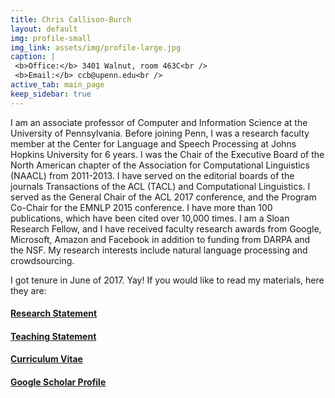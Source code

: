 ```yaml
---
title: Chris Callison-Burch
layout: default
img: profile-small
img_link: assets/img/profile-large.jpg
caption: |
 <b>Office:</b> 3401 Walnut, room 463C<br />
 <b>Email:</b> ccb@upenn.edu<br />
active_tab: main_page 
keep_sidebar: true 
---
```

I am an associate professor of Computer and Information Science at the University of Pennsylvania.  Before joining Penn, I was a research faculty member at the Center for Language and Speech Processing at Johns Hopkins University for 6 years. I was the Chair of the Executive Board of the North American chapter of the Association for Computational Linguistics (NAACL) from 2011-2013.  I have served on the editorial boards of the journals Transactions of the ACL (TACL) and Computational Linguistics.  I served as the General Chair of the ACL 2017 conference, and the Program Co-Chair for the EMNLP 2015 conference. I have more than 100 publications, which have been cited over 10,000 times.  I am a Sloan Research Fellow, and I have received faculty research awards from Google, Microsoft, Amazon and Facebook in addition to funding from DARPA and the NSF.  My research interests include natural language processing and crowdsourcing. 

I got tenure in June of 2017. Yay! If you would like to read my materials, here they are:
<h4><a href="research-statement.html" class="label label-success">Research Statement</a></h4>
<h4><a href="teaching-statement.html" class="label label-primary">Teaching Statement</a></h4>
<h4><a href="resume.html" class="label label-info">Curriculum Vitae</a></h4>
<h4><a href="https://scholar.google.com/citations?user=nv-MV58AAAAJ&hl=en" class="label label-warning">Google Scholar Profile</a></h4>